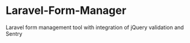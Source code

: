 Laravel-Form-Manager
====================

Laravel form management tool with integration of jQuery validation and Sentry

